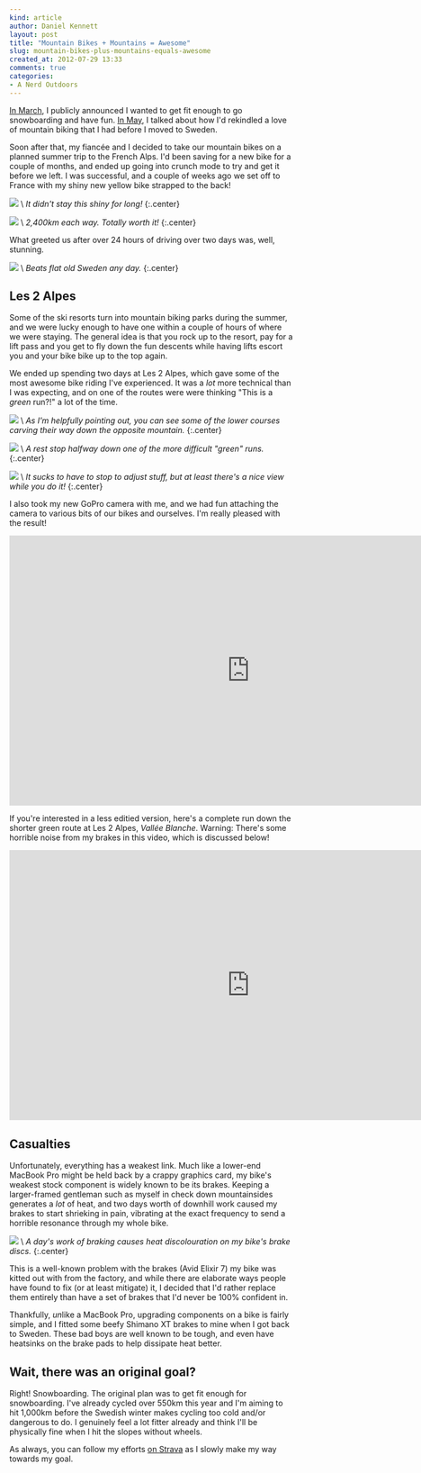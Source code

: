 ```yaml
---
kind: article
author: Daniel Kennett
layout: post
title: "Mountain Bikes + Mountains = Awesome"
slug: mountain-bikes-plus-mountains-equals-awesome
created_at: 2012-07-29 13:33
comments: true
categories:
- A Nerd Outdoors
---
```


[In March](http://ikennd.ac/blog/2012/03/public-shaming-the-only-way/), I publicly announced I wanted to get fit enough to go snowboarding and have fun. [In May](http://ikennd.ac/blog/2012/05/how-to-win-at-cycling-for-fun/), I talked about how I'd rekindled a love of mountain biking that I had before I moved to Sweden.

Soon after that, my fiancée and I decided to take our mountain bikes on a planned summer trip to the French Alps. I'd been saving for a new bike for a couple of months, and ended up going into crunch mode to try and get it before we left. I was successful, and a couple of weeks ago we set off to France with my shiny new yellow bike strapped to the back!

[<img src="http://pcdn.500px.net/9046240/265406eebf171bc3fc0a4c4a916ada314c40e499/4.jpg" />](http://500px.com/photo/9046240) \\
 *It didn't stay this shiny for long!* 
{:.center}

[<img src="http://pcdn.500px.net/10664333/bb3af8f7057667899b7d241ecc6304e2ca5c0a10/4.jpg" />](http://500px.com/photo/10664333) \\
 *2,400km each way. Totally worth it!* 
{:.center}

What greeted us after over 24 hours of driving over two days was, well, stunning.

[<img src="http://pcdn.500px.net/10662733/16af9fe2d4c9bed23dfb20784565235517298c30/4.jpg" />](http://500px.com/photo/10662733) \\
 *Beats flat old Sweden any day.* 
{:.center}

## Les 2 Alpes ##

Some of the ski resorts turn into mountain biking parks during the summer, and we were lucky enough to have one within a couple of hours of where we were staying. The general idea is that you rock up to the resort, pay for a lift pass and you get to fly down the fun descents while having lifts escort you and your bike bike up to the top again.

We ended up spending two days at Les 2 Alpes, which gave some of the most awesome bike riding I've experienced. It was a *lot* more technical than I was expecting, and on one of the routes were were thinking "This is a *green* run?!" a lot of the time.

[<img src="http://pcdn.500px.net/10662747/e54d7f19a106e03d6497d33d494098cbc46af15e/4.jpg" />](http://500px.com/photo/10662747) \\
 *As I'm helpfully pointing out, you can see some of the lower courses carving their way down the opposite mountain.* 
{:.center}

[<img src="http://pcdn.500px.net/10662759/666f45b692b39fe1d583c1ba77f2cb472cc6b1cb/4.jpg" />](http://500px.com/photo/10662759) \\
 *A rest stop halfway down one of the more difficult "green" runs.* 
{:.center}

[<img src="http://pcdn.500px.net/10662777/769b83e12e696c1c2ad4c5875dd66f11498330f7/4.jpg" />](http://500px.com/photo/10662777) \\
 *It sucks to have to stop to adjust stuff, but at least there's a nice view while you do it!* 
{:.center}

I also took my new GoPro camera with me, and we had fun attaching the camera to various bits of our bikes and ourselves. I'm really pleased with the result!

<iframe width="853" height="480" src="http://www.youtube.com/embed/EAUM051wu3Y?rel=0" frameborder="0" allowfullscreen></iframe>

If you're interested in a less editied version, here's a complete run down the shorter green route at Les 2 Alpes, *Vallée Blanche*. Warning: There's some horrible noise from my brakes in this video, which is discussed below!

<iframe width="853" height="480" src="http://www.youtube.com/embed/dxMuzM2qnIk?rel=0" frameborder="0" allowfullscreen></iframe>

## Casualties ##

Unfortunately, everything has a weakest link. Much like a lower-end MacBook Pro might be held back by a crappy graphics card, my bike's weakest stock component is widely known to be its brakes. Keeping a larger-framed gentleman such as myself in check down mountainsides generates a *lot* of heat, and two days worth of downhill work caused my brakes to start shrieking in pain, vibrating at the exact frequency to send a horrible resonance through my whole bike.

[<img src="http://pcdn.500px.net/10662767/ea81d96aa0a115e9d52d6a9c8fc74128909e8d9f/4.jpg" />](http://500px.com/photo/10662767) \\
 *A day's work of braking causes heat discolouration on my bike's brake discs.* 
{:.center}

This is a well-known problem with the brakes (Avid Elixir 7) my bike was kitted out with from the factory, and while there are elaborate ways people have found to fix (or at least mitigate) it, I decided that I'd rather replace them entirely than have a set of brakes that I'd never be 100% confident in.

Thankfully, *un*like a MacBook Pro, upgrading components on a bike is fairly simple, and I fitted some beefy Shimano XT brakes to mine when I got back to Sweden. These bad boys are well known to be tough, and even have heatsinks on the brake pads to help dissipate heat better.

## Wait, there was an original goal? ##

Right! Snowboarding. The original plan was to get fit enough for snowboarding. I've already cycled over 550km this year and I'm aiming to hit 1,000km before the Swedish winter makes cycling too cold and/or dangerous to do. I genuinely feel a lot fitter already and think I'll be physically fine when I hit the slopes without wheels.

As always, you can follow my efforts [on Strava](http://app.strava.com/athletes/401933) as I slowly make my way towards my goal.


